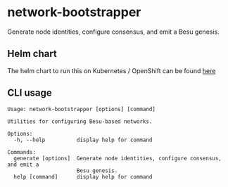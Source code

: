 # network-bootstrapper

Generate node identities, configure consensus, and emit a Besu genesis.

## Helm chart

The helm chart to run this on Kubernetes / OpenShift can be found [here](./charts/network-bootstrapper/README.md)

## CLI usage

```
Usage: network-bootstrapper [options] [command]

Utilities for configuring Besu-based networks.

Options:
  -h, --help          display help for command

Commands:
  generate [options]  Generate node identities, configure consensus, and emit a
                      Besu genesis.
  help [command]      display help for command
```
